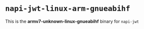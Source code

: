 # `napi-jwt-linux-arm-gnueabihf`

This is the **armv7-unknown-linux-gnueabihf** binary for `napi-jwt`
